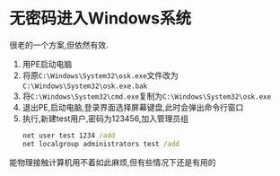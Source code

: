 # 无密码进入Windows系统
很老的一个方案,但依然有效.
1. 用PE启动电脑
2. 将原`C:\Windows\System32\osk.exe`文件改为`C:\Windows\System32\osk.exe.bak`
3. 将`C:\Windows\System32\cmd.exe`复制为`C:\Windows\System32\osk.exe`
4. 退出PE,启动电脑,登录界面选择屏幕键盘,此时会弹出命令行窗口
5. 执行,新建test用户,密码为123456,加入管理员组
    ```bat
    net user test 1234 /add
    net localgroup administrators test /add
    ```

能物理接触计算机用不着如此麻烦,但有些情况下还是有用的